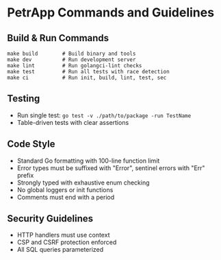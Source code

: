 # PetrApp Commands and Guidelines

## Build & Run Commands
```
make build        # Build binary and tools
make dev          # Run development server
make lint         # Run golangci-lint checks
make test         # Run all tests with race detection
make ci           # Run init, build, lint, test, sec
```

## Testing
- Run single test: `go test -v ./path/to/package -run TestName`
- Table-driven tests with clear assertions

## Code Style
- Standard Go formatting with 100-line function limit
- Error types must be suffixed with "Error", sentinel errors with "Err" prefix
- Strongly typed with exhaustive enum checking
- No global loggers or init functions
- Comments must end with a period

## Security Guidelines
- HTTP handlers must use context
- CSP and CSRF protection enforced
- All SQL queries parameterized
